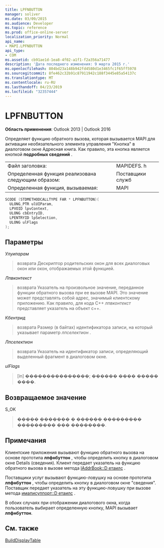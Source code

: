 ```yaml
---
title: LPFNBUTTON
manager: soliver
ms.date: 03/09/2015
ms.audience: Developer
ms.topic: reference
ms.prod: office-online-server
localization_priority: Normal
api_name:
- MAPI.LPFNBUTTON
api_type:
- COM
ms.assetid: cb91ae1d-1ea8-4f02-a1f1-f2a356a71477
description: 'Дата последнего изменения: 9 марта 2015 г.'
ms.openlocfilehash: 804bd23a148b942fd4580d1e3465fc1f65ff5978
ms.sourcegitcommit: 8fe462c32b91c87911942c188f3445e85a54137c
ms.translationtype: MT
ms.contentlocale: ru-RU
ms.lasthandoff: 04/23/2019
ms.locfileid: "32357444"
---
```

# <a name="lpfnbutton"></a>LPFNBUTTON

  
  
**Область применения**: Outlook 2013 | Outlook 2016 
  
Определяет функцию обратного вызова, которая вызывается MAPI для активации необязательного элемента управления "Кнопка" в диалоговом окне Адресная книга. Как правило, эта кнопка является кнопкой **подробных сведений** . 
  
|||
|:-----|:-----|
|Файл заголовка:  <br/> |MAPIDEFS. h  <br/> |
|Определенная функция реализована следующим образом:  <br/> |Поставщики служб  <br/> |
|Определенная функция, вызываемая:  <br/> |MAPI  <br/> |
   
```cpp
SCODE (STDMETHODCALLTYPE FAR * LPFNBUTTON)(
  ULONG_PTR ulUIParam,
  LPVOID lpvContext,
  ULONG cbEntryID,
  LPENTRYID lpSelection,
  ULONG ulFlags
);
```

## <a name="parameters"></a>Параметры

 _Улуипарам_
  
> возврата Дескриптор родительских окон для всех диалоговых окон или окон, отображаемых этой функцией.
    
 _Лпвконтекст_
  
> возврата Указатель на произвольное значение, переданное функции обратного вызова при ее вызове MAPI. Это значение может представлять собой адрес, значимый клиентскому приложению. Как правило, для кода C++ _лпвконтекст_ представляет указатель на объект c++. 
    
 _Кбентрид_
  
> возврата Размер (в байтах) идентификатора записи, на который указывает параметр _лпселектион_ . 
    
 _Лпселектион_
  
> возврата Указатель на идентификатор записи, определяющий выделенный фрагмент в диалоговом окне.
    
 _ulFlags_
  
> [in] ���������������; ������ ���� ����� ����.
    
## <a name="return-value"></a>Возвращаемое значение

S_OK 
  
> ����� ������� � ������ ��������� ��������� ��� ��������.
    
## <a name="remarks"></a>Примечания

Клиентские приложения вызывают функцию обратного вызова на основе прототипа **лпфнбуттон** , чтобы определить кнопку в диалоговом окне Details (сведения). Клиент передает указатель на функцию обратного вызова в вызове метода [IAddrBook::D етаилс](iaddrbook-details.md) . 
  
Поставщики услуг вызывают функцию-ловушку на основе прототипа **лпфнбуттон** , чтобы определить кнопку в диалоговом окне "сведения". Поставщик передает указатель на эту функцию-ловушку при вызове метода [имаписуппорт::D етаилс](imapisupport-details.md) . 
  
В обоих случаях при отображении диалогового окна, когда пользователь выбирает определенную кнопку, MAPI вызывает **лпфнбуттон**. 
  
## <a name="see-also"></a>См. также



[BuildDisplayTable](builddisplaytable.md)

